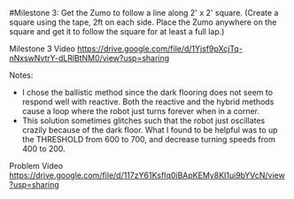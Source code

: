 #Milestone 3: Get the Zumo to follow a line along 2' x 2' square. (Create a square using the tape, 2ft on each side. Place the Zumo anywhere on the square and get it to follow the square for at least a full lap.)

Milestone 3 Video https://drive.google.com/file/d/1Yjsf9pXcjTq-nNxswNvtrY-dLRlBtNM0/view?usp=sharing

Notes:
- I chose the ballistic method since the dark flooring does not seem to respond well with reactive. Both the reactive and the hybrid methods cause a loop where the robot just turns forever when in a corner.
- This solution sometimes glitches such that the robot just oscillates crazily because of the dark floor. What I found to be helpful was to up the THRESHOLD from 600 to 700, and decrease turning speeds from 400 to 200.

Problem Video https://drive.google.com/file/d/117zY61KsfIq0iBApKEMy8KI1ui9bYVcN/view?usp=sharing